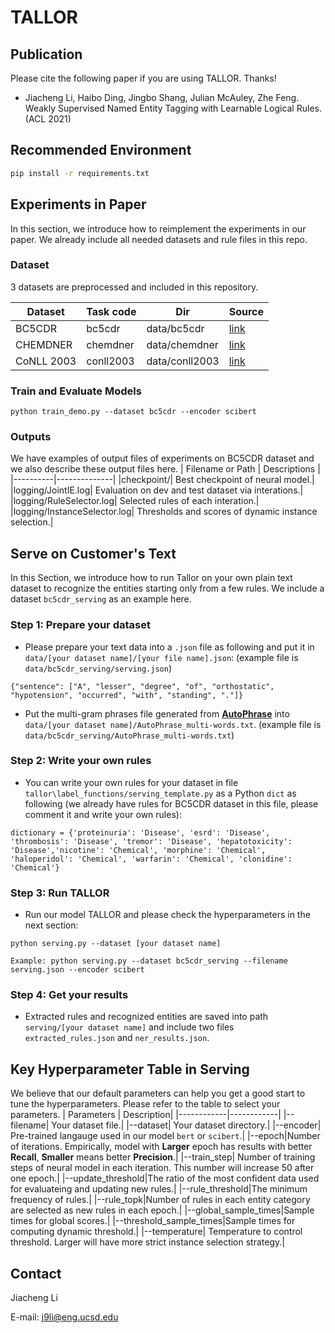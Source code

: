 # TALLOR

## Publication
Please cite the following paper if you are using TALLOR. Thanks!

* Jiacheng Li, Haibo Ding, Jingbo Shang, Julian McAuley, Zhe Feng. Weakly Supervised Named Entity Tagging with Learnable Logical Rules. (ACL 2021)

## Recommended Environment

```bash
pip install -r requirements.txt
```

## Experiments in Paper
In this section, we introduce how to reimplement the experiments in our paper. We already include all needed datasets and rule files in this repo.
### Dataset
3 datasets are preprocessed and included in this repository.

| Dataset             | Task code     | Dir                      | Source   |
|---------------------|---------------|--------------------------|----------|
| BC5CDR   | bc5cdr           | data/bc5cdr                 | [link](https://biocreative.bioinformatics.udel.edu/tasks/biocreative-v/track-3-cdr/)|
| CHEMDNER              | chemdner        | data/chemdner             | [link](https://biocreative.bioinformatics.udel.edu/resources/biocreative-iv/chemdner-corpus/)|
| CoNLL 2003              | conll2003         | data/conll2003               | [link](https://arxiv.org/pdf/cs/0306050v1.pdf)|


### Train and Evaluate Models
```
python train_demo.py --dataset bc5cdr --encoder scibert
```

### Outputs
We have examples of output files of experiments on BC5CDR dataset and we also describe these output files here.
| Filename or Path | Descriptions |
|----------|--------------|
|checkpoint/| Best checkpoint of neural model.|
|logging/JointIE.log| Evaluation on dev and test dataset via interations.|
|logging/RuleSelector.log| Selected rules of each interation.|
|logging/InstanceSelector.log| Thresholds and scores of dynamic instance selection.|

## Serve on Customer's Text
In this Section, we introduce how to run Tallor on your own plain text dataset to recognize the entities starting only from a few rules. We include a dataset ```bc5cdr_serving``` as an example here.

### Step 1: Prepare your dataset
* Please prepare your text data into a ```.json``` file as following and put it in ```data/[your dataset name]/[your file name].json```: (example file is ```data/bc5cdr_serving/serving.json```)
```
{"sentence": ["A", "lesser", "degree", "of", "orthostatic", "hypotension", "occurred", "with", "standing", "."]}
```
* Put the multi-gram phrases file generated from **[AutoPhrase](https://github.com/shangjingbo1226/AutoPhrase)** into ```data/[your dataset name]/AutoPhrase_multi-words.txt```.
(example file is ```data/bc5cdr_serving/AutoPhrase_multi-words.txt```)

### Step 2: Write your own rules
* You can write your own rules for your dataset in file ```tallor\label_functions/serving_template.py``` as a Python ```dict``` as following (we already have rules for BC5CDR dataset in this file, please comment it and write your own rules):
```
dictionary = {'proteinuria': 'Disease', 'esrd': 'Disease', 'thrombosis': 'Disease', 'tremor': 'Disease', 'hepatotoxicity': 'Disease','nicotine': 'Chemical', 'morphine': 'Chemical', 'haloperidol': 'Chemical', 'warfarin': 'Chemical', 'clonidine': 'Chemical'}
```
### Step 3: Run TALLOR
* Run our model TALLOR and please check the hyperparameters in the next section:
```
python serving.py --dataset [your dataset name]

Example: python serving.py --dataset bc5cdr_serving --filename serving.json --encoder scibert
```

### Step 4: Get your results
* Extracted rules and recognized entities are saved into path ```serving/[your dataset name]``` and include two files ```extracted_rules.json``` and ```ner_results.json```.

## Key Hyperparameter Table in Serving
We believe that our default parameters can help you get a good start to tune the hyperparameters. Please refer to the table to select your parameters.
| Parameters | Description|
|------------|------------|
|--filename| Your dataset file.|
|--dataset| Your dataset directory.|
|--encoder| Pre-trained langauge used in our model ```bert``` or ```scibert```.|
|--epoch|Number of iterations. Empirically, model with **Larger** epoch has results with better **Recall**, **Smaller** means better **Precision**.|
|--train_step| Number of training steps of neural model in each iteration. This number will increase 50 after one epoch.|
|--update_threshold|The ratio of the most confident data used for evaluateing and updating new rules.|
|--rule_threshold|The minimum frequency of rules.|
|--rule_topk|Number of rules in each entity category are selected as new rules in each epoch.|
|--global_sample_times|Sample times for global scores.|
|--threshold_sample_times|Sample times for computing dynamic threshold.|
|--temperature| Temperature to control threshold. Larger will have more strict instance selection strategy.|

## Contact
Jiacheng Li

E-mail: j9li@eng.ucsd.edu

